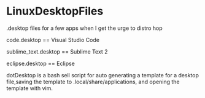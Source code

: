 # LinuxDesktopFiles
.desktop files for a few apps when I get the urge to distro hop


code.desktop == Visual Studio Code


sublime_text.desktop == Sublime Text 2


eclipse.desktop == Eclipse



dotDesktop is a bash sell script for auto generating a template for a desktop file,saving the template to .local/share/applications, and opening the template with vim. 
